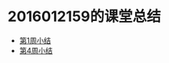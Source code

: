 

2016012159的课堂总结
===
* [第1周小结](在雨课堂提交)
* [第4周小结](https://github.com/saturn-lab/FBDQA-2020A/blob/master/Memos/Study-Memo/2159-Day4-cannonballsvr.md)